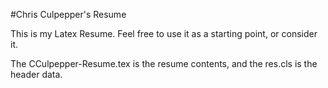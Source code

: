 #Chris Culpepper's Resume

This is my Latex Resume. 
Feel free to use it as a starting point, or consider it. 

The CCulpepper-Resume.tex is the resume contents, and the res.cls is the header data. 
